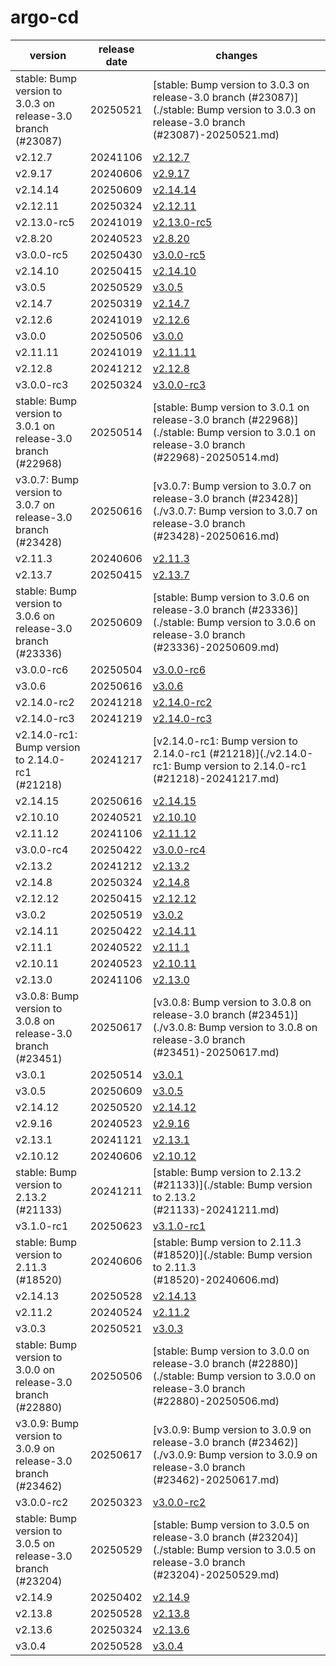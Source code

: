 # argo-cd	


|version|release date|changes|
|---|---|---|
|stable: Bump version to 3.0.3 on release-3.0 branch (#23087)|20250521|[stable: Bump version to 3.0.3 on release-3.0 branch (#23087)](./stable: Bump version to 3.0.3 on release-3.0 branch (#23087)-20250521.md)|
|v2.12.7|20241106|[v2.12.7](./v2.12.7-20241106.md)|
|v2.9.17|20240606|[v2.9.17](./v2.9.17-20240606.md)|
|v2.14.14|20250609|[v2.14.14](./v2.14.14-20250609.md)|
|v2.12.11|20250324|[v2.12.11](./v2.12.11-20250324.md)|
|v2.13.0-rc5|20241019|[v2.13.0-rc5](./v2.13.0-rc5-20241019.md)|
|v2.8.20|20240523|[v2.8.20](./v2.8.20-20240523.md)|
|v3.0.0-rc5|20250430|[v3.0.0-rc5](./v3.0.0-rc5-20250430.md)|
|v2.14.10|20250415|[v2.14.10](./v2.14.10-20250415.md)|
|v3.0.5|20250529|[v3.0.5](./v3.0.5-20250529.md)|
|v2.14.7|20250319|[v2.14.7](./v2.14.7-20250319.md)|
|v2.12.6|20241019|[v2.12.6](./v2.12.6-20241019.md)|
|v3.0.0|20250506|[v3.0.0](./v3.0.0-20250506.md)|
|v2.11.11|20241019|[v2.11.11](./v2.11.11-20241019.md)|
|v2.12.8|20241212|[v2.12.8](./v2.12.8-20241212.md)|
|v3.0.0-rc3|20250324|[v3.0.0-rc3](./v3.0.0-rc3-20250324.md)|
|stable: Bump version to 3.0.1 on release-3.0 branch (#22968)|20250514|[stable: Bump version to 3.0.1 on release-3.0 branch (#22968)](./stable: Bump version to 3.0.1 on release-3.0 branch (#22968)-20250514.md)|
|v3.0.7: Bump version to 3.0.7 on release-3.0 branch (#23428)|20250616|[v3.0.7: Bump version to 3.0.7 on release-3.0 branch (#23428)](./v3.0.7: Bump version to 3.0.7 on release-3.0 branch (#23428)-20250616.md)|
|v2.11.3|20240606|[v2.11.3](./v2.11.3-20240606.md)|
|v2.13.7|20250415|[v2.13.7](./v2.13.7-20250415.md)|
|stable: Bump version to 3.0.6 on release-3.0 branch (#23336)|20250609|[stable: Bump version to 3.0.6 on release-3.0 branch (#23336)](./stable: Bump version to 3.0.6 on release-3.0 branch (#23336)-20250609.md)|
|v3.0.0-rc6|20250504|[v3.0.0-rc6](./v3.0.0-rc6-20250504.md)|
|v3.0.6|20250616|[v3.0.6](./v3.0.6-20250616.md)|
|v2.14.0-rc2|20241218|[v2.14.0-rc2](./v2.14.0-rc2-20241218.md)|
|v2.14.0-rc3|20241219|[v2.14.0-rc3](./v2.14.0-rc3-20241219.md)|
|v2.14.0-rc1: Bump version to 2.14.0-rc1 (#21218)|20241217|[v2.14.0-rc1: Bump version to 2.14.0-rc1 (#21218)](./v2.14.0-rc1: Bump version to 2.14.0-rc1 (#21218)-20241217.md)|
|v2.14.15|20250616|[v2.14.15](./v2.14.15-20250616.md)|
|v2.10.10|20240521|[v2.10.10](./v2.10.10-20240521.md)|
|v2.11.12|20241106|[v2.11.12](./v2.11.12-20241106.md)|
|v3.0.0-rc4|20250422|[v3.0.0-rc4](./v3.0.0-rc4-20250422.md)|
|v2.13.2|20241212|[v2.13.2](./v2.13.2-20241212.md)|
|v2.14.8|20250324|[v2.14.8](./v2.14.8-20250324.md)|
|v2.12.12|20250415|[v2.12.12](./v2.12.12-20250415.md)|
|v3.0.2|20250519|[v3.0.2](./v3.0.2-20250519.md)|
|v2.14.11|20250422|[v2.14.11](./v2.14.11-20250422.md)|
|v2.11.1|20240522|[v2.11.1](./v2.11.1-20240522.md)|
|v2.10.11|20240523|[v2.10.11](./v2.10.11-20240523.md)|
|v2.13.0|20241106|[v2.13.0](./v2.13.0-20241106.md)|
|v3.0.8: Bump version to 3.0.8 on release-3.0 branch (#23451)|20250617|[v3.0.8: Bump version to 3.0.8 on release-3.0 branch (#23451)](./v3.0.8: Bump version to 3.0.8 on release-3.0 branch (#23451)-20250617.md)|
|v3.0.1|20250514|[v3.0.1](./v3.0.1-20250514.md)|
|v3.0.5|20250609|[v3.0.5](./v3.0.5-20250609.md)|
|v2.14.12|20250520|[v2.14.12](./v2.14.12-20250520.md)|
|v2.9.16|20240523|[v2.9.16](./v2.9.16-20240523.md)|
|v2.13.1|20241121|[v2.13.1](./v2.13.1-20241121.md)|
|v2.10.12|20240606|[v2.10.12](./v2.10.12-20240606.md)|
|stable: Bump version to 2.13.2 (#21133)|20241211|[stable: Bump version to 2.13.2 (#21133)](./stable: Bump version to 2.13.2 (#21133)-20241211.md)|
|v3.1.0-rc1|20250623|[v3.1.0-rc1](./v3.1.0-rc1-20250623.md)|
|stable: Bump version to 2.11.3 (#18520)|20240606|[stable: Bump version to 2.11.3 (#18520)](./stable: Bump version to 2.11.3 (#18520)-20240606.md)|
|v2.14.13|20250528|[v2.14.13](./v2.14.13-20250528.md)|
|v2.11.2|20240524|[v2.11.2](./v2.11.2-20240524.md)|
|v3.0.3|20250521|[v3.0.3](./v3.0.3-20250521.md)|
|stable: Bump version to 3.0.0 on release-3.0 branch (#22880)|20250506|[stable: Bump version to 3.0.0 on release-3.0 branch (#22880)](./stable: Bump version to 3.0.0 on release-3.0 branch (#22880)-20250506.md)|
|v3.0.9: Bump version to 3.0.9 on release-3.0 branch (#23462)|20250617|[v3.0.9: Bump version to 3.0.9 on release-3.0 branch (#23462)](./v3.0.9: Bump version to 3.0.9 on release-3.0 branch (#23462)-20250617.md)|
|v3.0.0-rc2|20250323|[v3.0.0-rc2](./v3.0.0-rc2-20250323.md)|
|stable: Bump version to 3.0.5 on release-3.0 branch (#23204)|20250529|[stable: Bump version to 3.0.5 on release-3.0 branch (#23204)](./stable: Bump version to 3.0.5 on release-3.0 branch (#23204)-20250529.md)|
|v2.14.9|20250402|[v2.14.9](./v2.14.9-20250402.md)|
|v2.13.8|20250528|[v2.13.8](./v2.13.8-20250528.md)|
|v2.13.6|20250324|[v2.13.6](./v2.13.6-20250324.md)|
|v3.0.4|20250528|[v3.0.4](./v3.0.4-20250528.md)|
